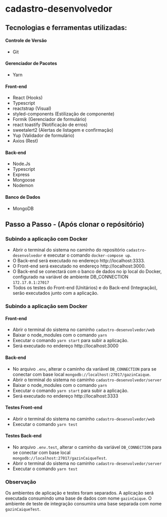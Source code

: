 # cadastro-desenvolvedor

## Tecnologias e ferramentas utilizadas:
#### Controle de Versão
 - Git

#### Gerenciador de Pacotes
 - Yarn

#### Front-end
 - React (Hooks)
 - Typescript
 - reactstrap (Visual)
 - styled-components (Estilização de componente)
 - Formik (Gerenciador de formulário)
 - react toastify (Notificação de erros)
 - sweetalert2 (Alertas de listagem e confirmação)
 - Yup (Validador de formulário)
 - Axios (Rest)
 
#### Back-end
 - Node.Js
 - Typescript
 - Express
 - Mongoose
 - Nodemon
 
#### Banco de Dados
 - MongoDB
 
## Passo a Passo - (Após clonar o repósitório)
### Subindo a aplicação com Docker
 - Abrir o terminal do sistema no caminho do repositório `cadastro-desenvolvedor` e executar o comando `docker-compose up`.
 - O Back-end será executado no endereço http://localhost:3333.
 - O Front-end será executado no endereço http://localhost:3000.
 - O Back-end se conectará com o banco de dados no ip local do Docker, configurado na variável de ambiente DB_CONNECTION `172.17.0.1:27017`
 - Todos os testes do Front-end (Unitários) e do Back-end (Integração), serão executados junto com a aplicação.
 
### Subindo a aplicação sem Docker
#### Front-end
 - Abrir o terminal do sistema no caminho `cadastro-desenvolvedor/web`
 - Baixar o node_modules com o comando `yarn`
 - Executar o comando `yarn start` para subir a aplicação.
 - Será executado no endereço http://localhost:3000
  
#### Back-end
 - No arquivo `.env`, alterar o caminho da variável `DB_CONNECTION` para se conectar com base local `mongodb://localhost:27017/gazinCaique`.
 - Abrir o terminal do sistema no caminho `cadastro-desenvolvedor/server`
 - Baixar o node_modules com o comando `yarn`
 - Executar o comando `yarn start` para subir a aplicação.
 - Será executado no endereço http://localhost:3333
 
#### Testes Front-end
- Abrir o terminal do sistema no caminho `cadastro-desenvolvedor/web`
- Executar o comando `yarn test`

#### Testes Back-end
- No arquivo `.env.test`, alterar o caminho da variável `DB_CONNECTION` para se conectar com base local `mongodb://localhost:27017/gazinCaiqueTest`.
- Abrir o terminal do sistema no caminho `cadastro-desenvolvedor/server`
- Executar o comando `yarn test`
 
### Observação
Os ambientes de aplicação e testes foram separados. A aplicação será executada consumindo uma base de dados com nome `gazinCaique`. O ambiente de teste de integração consumira uma base separada com nome `gazinCaiqueTest`.
